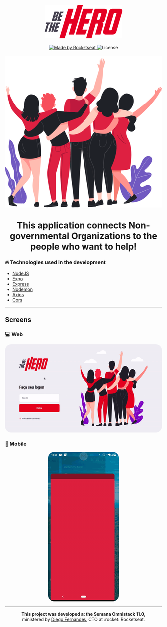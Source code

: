 <h4 align="center">
  <img src="./imgs/logo.png" width="250px" /><br>
</h4>

<p align="center">
  <a href="https://rocketseat.com.br">
    <img alt="Made by Rocketseat" src="https://img.shields.io/badge/made%20by-Rocketseat-red">
  </a>
  <img alt="License" src="https://img.shields.io/badge/license-MIT-lightgray">
</p>

<h4 align="center">
<img src="./imgs/heroes.png" /><br>
</h4>

<h1 align="center">
  <strong>This application connects Non-governmental Organizations to the people who want to help!</strong>
</h1>

### :fire: Technologies used in the development

- [NodeJS](https://nodejs.org/en/)
- [Expo](https://expo.io/)
- [Express](https://expressjs.com/pt-br/)
- [Nodemon](https://www.npmjs.com/package/nodemon)
- [Axios](https://www.npmjs.com/package/axios)
- [Cors](https://www.npmjs.com/package/cors)

---

## Screens

### :computer: Web

<p align="center">
  <img style="border-radius: 20px" src="./imgs/Web.gif" /><br>
</p>

### :iphone: Mobile

<p align="center">
  <img style="border-radius: 20px" src="./imgs/Mobile.gif" /><br>
</p>

---

<p align="center">
  <strong>This project was developed at the Semana Omnistack 11.0,</strong></br>
  ministered by <a href="https://github.com/diego3g">Diego Fernandes</a>, CTO at :rocket: Rocketseat.
</p>
